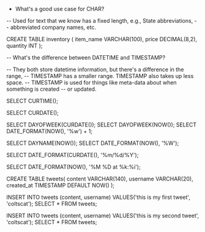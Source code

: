 - What's a good use case for CHAR?

-- Used for text that we know has a fixed length, e.g., State abbreviations,
-- abbreviated company names, etc.

CREATE TABLE inventory (
    item_name VARCHAR(100),
    price DECIMAL(8,2),
    quantity INT
);

-- What's the difference between DATETIME and TIMESTAMP?

-- They both store datetime information, but there's a difference in the range,
-- TIMESTAMP has a smaller range. TIMESTAMP also takes up less space.
-- TIMESTAMP is used for things like meta-data about when something is created
-- or updated.


SELECT CURTIME();

SELECT CURDATE();

SELECT DAYOFWEEK(CURDATE());
SELECT DAYOFWEEK(NOW());
SELECT DATE_FORMAT(NOW(), '%w') + 1;

SELECT DAYNAME(NOW());
SELECT DATE_FORMAT(NOW(), '%W');

SELECT DATE_FORMAT(CURDATE(), '%m/%d/%Y');

SELECT DATE_FORMAT(NOW(), '%M %D at %k:%i');

CREATE TABLE tweets(
    content VARCHAR(140),
    username VARCHAR(20),
    created_at TIMESTAMP DEFAULT NOW()
);

INSERT INTO tweets (content, username) VALUES('this is my first tweet', 'coltscat');
SELECT * FROM tweets;

INSERT INTO tweets (content, username) VALUES('this is my second tweet', 'coltscat');
SELECT * FROM tweets;